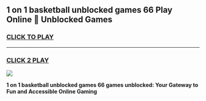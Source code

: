 
## 1 on 1 basketball unblocked games 66 Play Online 👋 Unblocked Games
<h3>
<a href="https://premium.freeplayer.one?title=1_on_1_basketball_unblocked_games_66&ref=19F">CLICK TO PLAY</a></h3>
<hr>

<h3>
<a href="https://premium.freeplayer.one?title=1_on_1_basketball_unblocked_games_66&ref=19F">CLICK 2 PLAY</a>
  
</h3>

<a href="https://premium.freeplayer.one?title=1_on_1_basketball_unblocked_games_66&ref=19F"><img src="https://clearcache.store/games.png"></a>


**1 on 1 basketball unblocked games 66 games unblocked: Your Gateway to Fun and Accessible Online Gaming**
